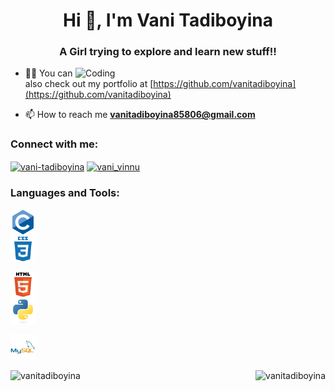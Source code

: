 

<!--
**vanitadiboyina/vanitadiboyina** is a ✨ _special_ ✨ repository because its `README.md` (this file) appears on your GitHub profile.

Here are some ideas to get you started:

- 🔭 I’m currently working on ...
- 🌱 I’m currently learning ...
- 👯 I’m looking to collaborate on ...
- 🤔 I’m looking for help with ...
- 💬 Ask me about ...
- 📫 How to reach me: ...
- 😄 Pronouns: ...
- ⚡ Fun fact: ...
-->



<h1 align="center">Hi 👋, I'm Vani Tadiboyina</h1>
<h3 align="center">A Girl trying to explore and learn new stuff!!</h3>

<img align="right" alt="Coding" width="400" src="https://cdn.dribbble.com/users/2646423/screenshots/5507196/computer.gif">

- 👨‍💻 You can also check out my portfolio at [https://github.com/vanitadiboyina](https://github.com/vanitadiboyina)

- 📫 How to reach me **vanitadiboyina85806@gmail.com**


<h3 align="left">Connect with me:</h3>
<p align="left">

<a href="https://linkedin.com/in/vani-tadiboyina" target="blank"><img align="center" src="https://cdn.jsdelivr.net/npm/simple-icons@3.0.1/icons/linkedin.svg" alt="vani-tadiboyina" height="30" width="40" /></a>
<a href="https://instagram.com/vani_vinnu" target="blank"><img align="center" src="https://cdn.jsdelivr.net/npm/simple-icons@3.0.1/icons/instagram.svg" alt="vani_vinnu" height="30" width="40" /></a>


<h3 align="left">Languages and Tools:</h3>
<p align="left"> 
<a href="https://www.cprogramming.com/" target="_blank"> <img src="https://github.com/devicons/devicon/blob/master/icons/c/c-original.svg" alt="c" width="40" height="40"/> </a> <br> 
<a href="https://www.w3schools.com/css/" target="_blank"> <img src="https://github.com/devicons/devicon/blob/master/icons/css3/css3-plain-wordmark.svg" alt="css3" width="40" height="40"/> </a> 

<a href="https://www.w3.org/html/" target="_blank"> <img src="https://github.com/devicons/devicon/blob/master/icons/html5/html5-original-wordmark.svg" alt="html5" width="40" height="40"/> </a>  
<a href="https://www.python.org" target="_blank"> <img src="https://github.com/devicons/devicon/blob/master/icons/python/python-original.svg" alt="python" width="40" height="40"/> </a> </p>

<a href="https://www.mysql.com" target="_blank"> <img src="https://github.com/devicons/devicon/blob/master/icons/mysql/mysql-original-wordmark.svg" alt="mysql" width="40" height="40"/> </a> 

<p><img align="left" src="https://github-readme-stats.vercel.app/api/top-langs?username=vanitadiboyina&show_icons=true&locale=en&layout=compact" alt="vanitadiboyina" /></p>

<p>&nbsp;<img align="right" src="https://github-readme-stats.vercel.app/api?username=vanitadiboyina&show_icons=true&locale=en" alt="vanitadiboyina" /></p>






